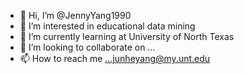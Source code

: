 - 👋 Hi, I’m @JennyYang1990
- 👀 I’m interested in educational data mining
- 🌱 I’m currently learning at University of North Texas
- 💞️ I’m looking to collaborate on ...
- 📫 How to reach me ...junheyang@my.unt.edu

<!---
JennyYang1990/JennyYang1990 is a ✨ special ✨ repository because its `README.md` (this file) appears on your GitHub profile.
You can click the Preview link to take a look at your changes.
--->
